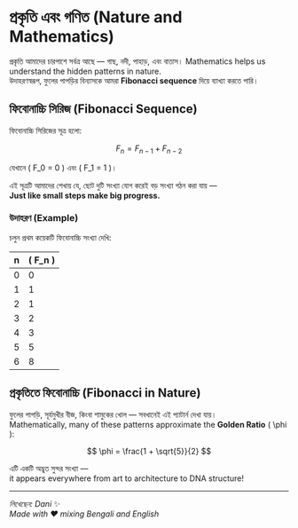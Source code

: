 # প্রকৃতি এবং গণিত (Nature and Mathematics)

প্রকৃতি আমাদের চারপাশে সর্বত্র আছে — গাছ, নদী, পাহাড়, এবং বাতাস।
Mathematics helps us understand the hidden patterns in nature.  
উদাহরণস্বরূপ, ফুলের পাপড়ির বিন্যাসকে আমরা **Fibonacci sequence** দিয়ে ব্যাখ্যা করতে পারি।

## ফিবোনাচ্চি সিরিজ (Fibonacci Sequence)

ফিবোনাচ্চি সিরিজের সূত্র হলো:

$$
F_n = F_{n-1} + F_{n-2}
$$

যেখানে \( F_0 = 0 \) এবং \( F_1 = 1 \)।

এই সূত্রটি আমাদের শেখায় যে, ছোট দুটি সংখ্যা যোগ করেই বড় সংখ্যা গঠন করা যায় —  
**Just like small steps make big progress.**

### উদাহরণ (Example)

চলুন প্রথম কয়েকটি ফিবোনাচ্চি সংখ্যা দেখি:

| n | \( F_n \) |
|---|------------|
| 0 | 0 |
| 1 | 1 |
| 2 | 1 |
| 3 | 2 |
| 4 | 3 |
| 5 | 5 |
| 6 | 8 |

## প্রকৃতিতে ফিবোনাচ্চি (Fibonacci in Nature)

ফুলের পাপড়ি, সূর্যমুখীর বীজ, কিংবা শামুকের খোল — সবখানেই এই প্যাটার্ন দেখা যায়।  
Mathematically, many of these patterns approximate the **Golden Ratio** \( \phi \):

$$
\phi = \frac{1 + \sqrt{5}}{2}
$$

এটি একটি অদ্ভুত সুন্দর সংখ্যা —  
it appears everywhere from art to architecture to DNA structure!

---

_লিখেছেন: Dani_ ✨  
_Made with ❤️ mixing Bengali and English_
